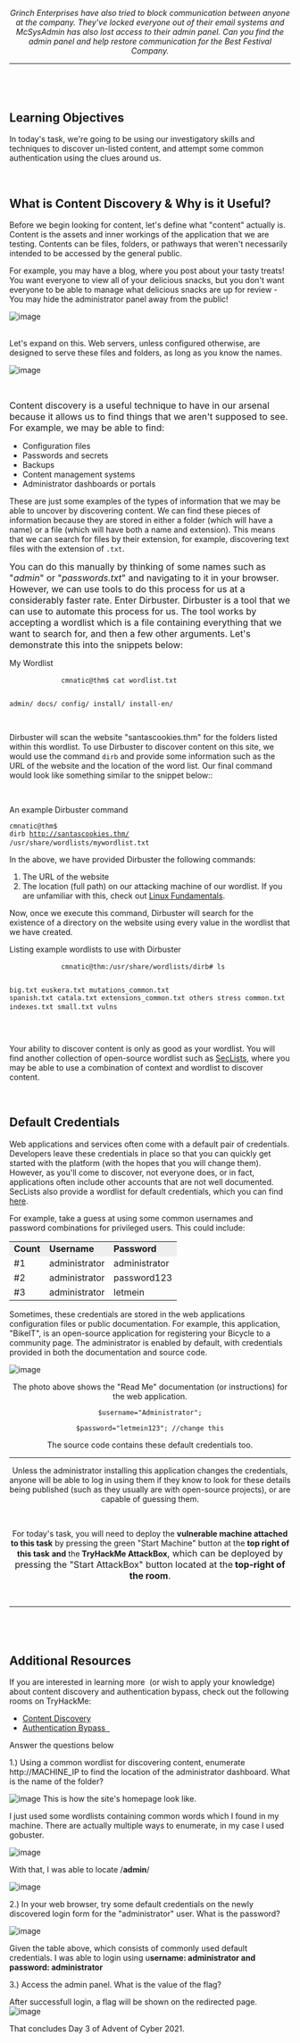 <div class="card-body task-complete">
                            <div class="room-task-desc">
            <div class="room-task-desc-data"><div class="btn-group mb-3 ml-3 float-right">
</div> <p style="text-align:center"><i>Grinch Enterprises have also tried to block communication between anyone at the company. They've locked everyone out of their email systems and McSysAdmin has also lost access to their admin panel. Can you find the admin panel and help restore communication for the Best Festival Company.</i></p><hr><h2><br></h2><h2>Learning Objectives</h2><p>
</p><p>In today's task, we're going to be using our investigatory skills and techniques to discover un-listed content, and attempt some common authentication using the clues around us.</p><p><br></p><h2>What is Content Discovery &amp; Why is it Useful?</h2><p>Before we begin looking for content, let's define what "content" actually is. Content is the assets and inner workings of the application that we are testing. Contents can be files, folders, or pathways that weren't necessarily intended to be accessed by the general public.</p><p>For example, you may have a blog, where you post about your tasty treats! You want everyone to view all of your delicious snacks, but you don't want everyone to be able to manage what delicious snacks are up for review - You may hide the administrator panel away from the public!</p><p>

 ![image](https://user-images.githubusercontent.com/95479102/144710456-30efadd3-f8cd-456b-86d3-848c5e508ac8.png)
              
<br>Let's expand on this. Web servers, unless configured otherwise, are designed to serve these files and folders, as long as you know the names.</p><p>

![image](https://user-images.githubusercontent.com/95479102/144710498-d1c1905e-fb48-46c1-9c49-fd1239733ba1.png)
             
              
<br></p><p><span style="font-size:1rem">Content discovery is a useful technique to have in our arsenal because it allows us to find things that we aren't supposed to see. For example, we may be able to find:</span><br></p><ul>
<li>Configuration files</li>
<li>Passwords and secrets</li>
<li>Backups</li>
<li>Content management systems</li>
<li>Administrator dashboards or portals</li>
</ul><p>
</p><p>These are just some examples of the types of information that we may be able to uncover by discovering content. We can find these pieces of information because they are stored in either a folder (which will have a name) or a file (which will have both a name and extension). This means that we can search for files by their extension, for example, discovering text files with the extension of <code>.txt</code>.</p><p><span style="font-size:1rem">You can do this manually by thinking of some names such as "<i>admin</i>" or "<i>passwords.txt</i>" and navigating to it in your browser. However, we can use tools to do this process for us at a considerably faster rate. Enter Dirbuster. Dirbuster is a tool that we can use to automate this process for us. The tool works by accepting a wordlist which is a file containing everything that we want to search for, and then a few other arguments. Let's demonstrate this into the snippets below:</span><br></p>
<div class="terminal-container">
    <div class="terminal-content">
        <div class="terminal-top">
            My Wordlist
        </div>
        <pre class="terminal-code language-shell-session" tabindex="0">           <code class=" language-shell-session"><span class="token command"><span class="token info punctuation"><span class="token user">cmnatic@thm</span></span><span class="token shell-symbol important">$</span> <span class="token bash language-bash"><span class="token function">cat</span> wordlist.txt</span></span>

<span class="token output">admin/
docs/
config/
install/
install-en/
</span></code>
        </pre></div></div><p>Dirbuster will scan the website "santascookies.thm" for the folders listed within this wordlist. To use Dirbuster to discover content on this site, we would use the command <code>dirb</code> and provide some information such as the URL of the website and the location of the word list. Our final command would look like something similar to the snippet below::</p><p><br></p><div class="terminal-container">
    <div class="terminal-content">
        <div class="terminal-top">
            An example Dirbuster command
        </div>
        <pre class="terminal-code language-shell-session" tabindex="0">           <code class=" language-shell-session"><span class="token command"><span class="token info punctuation"><span class="token user">cmnatic@thm</span></span><span class="token shell-symbol important">$</span> <span class="token bash language-bash">dirb http://santascookies.thm/ /usr/share/wordlists/mywordlist.txt</span></span>
</code>
        </pre>
    </div>
</div>
<p>In the above, we have provided Dirbuster the following commands:</p><ol>
<li>The URL of the website</li>
<li>The location (full path) on our attacking machine of our wordlist. If you are unfamiliar with this, check out <a href="https://tryhackme.com/module/linux-fundamentals" target="_blank">Linux Fundamentals</a>.</li>
</ol><p>

</p><p>Now, once we execute this command, Dirbuster will search for the existence of a directory on the website using every value in the wordlist that we have created.&nbsp;</p>

<div class="terminal-container">
    <div class="terminal-content">
        <div class="terminal-top">
            Listing example wordlists to use with Dirbuster
        </div>
        <pre class="terminal-code language-shell-session" tabindex="0">           <code class=" language-shell-session"><span class="token command"><span class="token info punctuation"><span class="token user">cmnatic@thm</span><span class="token punctuation">:</span><span class="token path">/usr/share/wordlists/dirb</span></span><span class="token shell-symbol important">#</span> <span class="token bash language-bash"><span class="token function">ls</span> </span></span>

<span class="token output">big.txt     euskera.txt            mutations_common.txt  spanish.txt
catala.txt  extensions_common.txt  others                stress
common.txt  indexes.txt            small.txt             vulns</span></code>
        </pre>
    </div>
</div>

<p><br></p><p>Your ability to discover content is only as good as your wordlist. You will find another collection of open-source wordlist such as <a href="https://github.com/danielmiessler/SecLists" target="_blank">SecLists</a>, where you may be able to use a combination of context and wordlist to discover content.</p><p><br></p><h2>Default Credentials</h2><p>Web applications and services often come with a default pair of credentials. Developers leave these credentials in place so that you can quickly get started with the platform (with the hopes that you will change them). However, as you'll come to discover, not everyone does, or in fact, applications often include other accounts that are not well documented. SecLists also provide a wordlist for default credentials, which you can find <a href="https://github.com/danielmiessler/SecLists/tree/master/Passwords/Default-Credentials" target="_blank">here</a>.</p><p>For example, take a guess at using some common usernames and password combinations for privileged users. This could include:</p><table class="table table-bordered"><tbody><tr><td style="background:#efefef"><b>Count</b></td><td style="background:#efefef"><b>Username</b></td><td style="background:#efefef"><b>Password</b></td></tr><tr><td>#1</td><td>administrator</td><td>administrator</td></tr><tr><td>#2<br></td><td>administrator</td><td>password123</td></tr><tr><td>#3<br></td><td>administrator</td><td>letmein</td></tr></tbody></table><p>Sometimes, these credentials are stored in the web applications configuration files or public documentation. For example, this application, "BikeIT", is an open-source application for registering your Bicycle to a community page. The administrator is enabled by default, with credentials provided in both the documentation and source code.</p><p style="text-align:center">

![image](https://user-images.githubusercontent.com/95479102/144710844-f663f23e-4026-40d9-a24d-b343c0f4ac30.png)
            
</p><p style="text-align:center">The photo above shows the "Read Me" documentation (or instructions) for the web application.</p><p style="text-align:center"><code>$username="Administrator";</code></p><p style="text-align:center"><code>$password="letmein123"; //change this</code></p><p style="text-align:center">The source code contains these default credentials too.</p><hr><p style="text-align:center"></p><p style="text-align:center">Unless the administrator installing this application changes the credentials, anyone will be able to log in using them if they know to look for these details being published (such as they usually are with open-source projects), or are capable of guessing them.</p><p><br></p><p style="text-align:center">For today's task, you will need to deploy the <b>vulnerable machine attached to this task</b> by pressing the green "Start Machine" button at the <b>top right of this task</b> <b>and</b> the<b> TryHackMe AttackBox</b><span style="font-size:1rem">, which can be deployed by pressing the "Start AttackBox" button located at the<b> top-right of the room</b>.</span></p><p style="text-align:center"><br></p><hr><h2><br></h2><h2>Additional Resources</h2><p>If you are interested in learning more&nbsp; (or wish to apply your knowledge) about content discovery and authentication bypass, check out the following rooms on TryHackMe:</p><ul><li><a href="https://tryhackme.com/jr/contentdiscovery" target="_blank">Content Discovery</a></li><li><a href="https://tryhackme.com/jr/authenticationbypass" target="_blank">Authentication Bypass&nbsp;&nbsp;</a></li></ul><p></p></div>
        </div>
        
 <div class="room-questions-split vertical-align-custom hacker-green">
            <div>Answer the questions below</div>
        </div>
        

  
1.) Using a common wordlist for discovering content, enumerate http://MACHINE_IP to find the location of the administrator dashboard. What is the name of the folder?

![image](https://user-images.githubusercontent.com/95479102/144711361-5d0e157c-8533-429e-bb53-c6aa636e5a3b.png)
This is how the site's homepage look like.

I just used some wordlists containing common words which I found in my machine. There are actually multiple ways to enumerate, in my case I used gobuster.
  
![image](https://user-images.githubusercontent.com/95479102/144711528-e4bd3450-3a6c-452f-9826-402ebd90e9d7.png)

With that, I was able to locate /**admin**/

![image](https://user-images.githubusercontent.com/95479102/144711557-dbd780b0-dc07-4423-a413-fa211dc01031.png)

  
2.) In your web browser, try some default credentials on the newly discovered login form for the "administrator" user. What is the password?

![image](https://user-images.githubusercontent.com/95479102/144711583-24328463-5014-4c74-8ada-f9bb59bde0e1.png)
 
 Given the table above, which consists of commonly used default credentials. I was able to login using u**sername: administrator and password: administrator**

3.) Access the admin panel. What is the value of the flag?

 After successfull login, a flag will be shown on the redirected page.
  ![image](https://user-images.githubusercontent.com/95479102/144711668-417ab2cb-14ea-4eaa-947b-a2b63735d02e.png)

That concludes Day 3 of Advent of Cyber 2021. 
  
  
